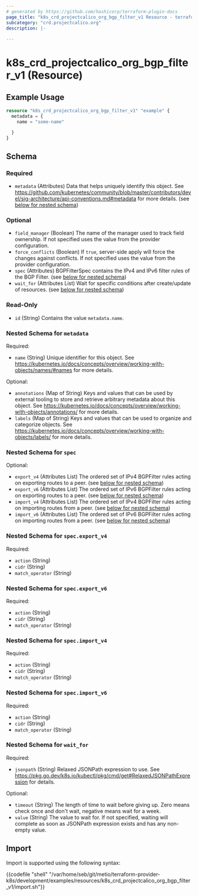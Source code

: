 ```yaml
---
# generated by https://github.com/hashicorp/terraform-plugin-docs
page_title: "k8s_crd_projectcalico_org_bgp_filter_v1 Resource - terraform-provider-k8s"
subcategory: "crd.projectcalico.org"
description: |-
  
---
```


# k8s_crd_projectcalico_org_bgp_filter_v1 (Resource)



## Example Usage

```terraform
resource "k8s_crd_projectcalico_org_bgp_filter_v1" "example" {
  metadata = {
    name = "some-name"

  }
}
```

<!-- schema generated by tfplugindocs -->
## Schema

### Required

- `metadata` (Attributes) Data that helps uniquely identify this object. See https://github.com/kubernetes/community/blob/master/contributors/devel/sig-architecture/api-conventions.md#metadata for more details. (see [below for nested schema](#nestedatt--metadata))

### Optional

- `field_manager` (Boolean) The name of the manager used to track field ownership. If not specified uses the value from the provider configuration.
- `force_conflicts` (Boolean) If `true`, server-side apply will force the changes against conflicts. If not specified uses the value from the provider configuration.
- `spec` (Attributes) BGPFilterSpec contains the IPv4 and IPv6 filter rules of the BGP Filter. (see [below for nested schema](#nestedatt--spec))
- `wait_for` (Attributes List) Wait for specific conditions after create/update of resources. (see [below for nested schema](#nestedatt--wait_for))

### Read-Only

- `id` (String) Contains the value `metadata.name`.

<a id="nestedatt--metadata"></a>
### Nested Schema for `metadata`

Required:

- `name` (String) Unique identifier for this object. See https://kubernetes.io/docs/concepts/overview/working-with-objects/names/#names for more details.

Optional:

- `annotations` (Map of String) Keys and values that can be used by external tooling to store and retrieve arbitrary metadata about this object. See https://kubernetes.io/docs/concepts/overview/working-with-objects/annotations/ for more details.
- `labels` (Map of String) Keys and values that can be used to organize and categorize objects. See https://kubernetes.io/docs/concepts/overview/working-with-objects/labels/ for more details.


<a id="nestedatt--spec"></a>
### Nested Schema for `spec`

Optional:

- `export_v4` (Attributes List) The ordered set of IPv4 BGPFilter rules acting on exporting routes to a peer. (see [below for nested schema](#nestedatt--spec--export_v4))
- `export_v6` (Attributes List) The ordered set of IPv6 BGPFilter rules acting on exporting routes to a peer. (see [below for nested schema](#nestedatt--spec--export_v6))
- `import_v4` (Attributes List) The ordered set of IPv4 BGPFilter rules acting on importing routes from a peer. (see [below for nested schema](#nestedatt--spec--import_v4))
- `import_v6` (Attributes List) The ordered set of IPv6 BGPFilter rules acting on importing routes from a peer. (see [below for nested schema](#nestedatt--spec--import_v6))

<a id="nestedatt--spec--export_v4"></a>
### Nested Schema for `spec.export_v4`

Required:

- `action` (String)
- `cidr` (String)
- `match_operator` (String)


<a id="nestedatt--spec--export_v6"></a>
### Nested Schema for `spec.export_v6`

Required:

- `action` (String)
- `cidr` (String)
- `match_operator` (String)


<a id="nestedatt--spec--import_v4"></a>
### Nested Schema for `spec.import_v4`

Required:

- `action` (String)
- `cidr` (String)
- `match_operator` (String)


<a id="nestedatt--spec--import_v6"></a>
### Nested Schema for `spec.import_v6`

Required:

- `action` (String)
- `cidr` (String)
- `match_operator` (String)



<a id="nestedatt--wait_for"></a>
### Nested Schema for `wait_for`

Required:

- `jsonpath` (String) Relaxed JSONPath expression to use. See https://pkg.go.dev/k8s.io/kubectl/pkg/cmd/get#RelaxedJSONPathExpression for details.

Optional:

- `timeout` (String) The length of time to wait before giving up. Zero means check once and don't wait, negative means wait for a week.
- `value` (String) The value to wait for. If not specified, waiting will complete as soon as JSONPath expression exists and has any non-empty value.

## Import

Import is supported using the following syntax:

{{codefile "shell" "/var/home/seb/git/metio/terraform-provider-k8s/development/examples/resources/k8s_crd_projectcalico_org_bgp_filter_v1/import.sh"}}
